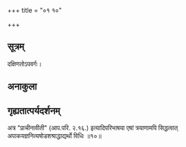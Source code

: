 +++
title = "०१ १०"

+++
## सूत्रम्
दक्षिणतोऽपवर्गः।
## अनाकुला

## गृह्यतात्पर्यदर्शनम्
अत्र "प्राचीनावीती" (आप.परि. २.१६.) इत्यादिपरिभाषया एषां त्रयाणामपि सिद्धत्वात्
अपाकयज्ञनित्यषोडशश्राद्धाद्यर्थो विधिः ॥१०॥
